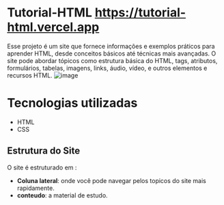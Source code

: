 # Tutorial-HTML https://tutorial-html.vercel.app
Esse projeto é um site que fornece informações e exemplos práticos para aprender HTML, desde conceitos básicos até técnicas mais avançadas. O site pode abordar tópicos como estrutura básica do HTML, tags, atributos, formulários, tabelas, imagens, links, áudio, vídeo, e outros elementos e recursos HTML.
![image](https://github.com/Felipeacandido/Tutorial-HTML/assets/161148912/12cf0ac9-1e2d-42f7-a765-d167c9d2397f)
# Tecnologias utilizadas
- HTML
- CSS

## Estrutura do Site

O site é estruturado em :

- **Coluna lateral**: onde você pode navegar pelos topicos do site mais rapidamente.
- **conteudo**: a material de estudo.
